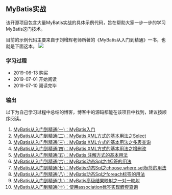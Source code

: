 ## MyBatis实战

该开源项目包含大量MyBatis实战的具体示例代码，旨在帮助大家一步一步的学习MyBatis这门技术。

目前的示例代码主要来自于刘增辉老师所著的《MyBatis从入门到精通》一书，也就是下面这本。
![](https://img2018.cnblogs.com/blog/424537/201907/424537-20190711100832062-1032140749.jpg)

### 学习过程

- 2019-06-13 购买
- 2019-07-01 开始阅读
- 2019-07-10 阅读完毕

### 输出

以下为自己学习过程中总结的博客，博客中的源码都能在该项目中找到，建议按顺序阅读。

1. [MyBatis从入门到精通(一)：MyBatis入门](http://www.zwwhnly.com/mybatis/2019/06/28/mybatis-study-01.html)
2. [MyBatis从入门到精通(二)：MyBatis XML方式的基本用法之Select](http://www.zwwhnly.com/mybatis/2019/07/01/mybatis-study-02.html)
3. [MyBatis从入门到精通(三)：MyBatis XML方式的基本用法之多表查询](http://www.zwwhnly.com/mybatis/2019/07/02/mybatis-study-03.html)
4. [MyBatis从入门到精通(四)：MyBatis XML方式的基本用法之增删改](http://www.zwwhnly.com/mybatis/2019/07/03/mybatis-study-04.html)
5. [MyBatis从入门到精通(五)：MyBatis 注解方式的基本用法](http://www.zwwhnly.com/mybatis/2019/07/04/mybatis-study-05.html)
6. [MyBatis从入门到精通(六)：MyBatis动态Sql之if标签的用法](http://www.zwwhnly.com/mybatis/2019/07/08/mybatis-study-06.html)
7. [MyBatis从入门到精通(七)：MyBatis动态Sql之choose,where,set标签的用法](http://www.zwwhnly.com/mybatis/2019/07/09/mybatis-study-07.html)
8. [MyBatis从入门到精通(八)：MyBatis动态Sql之foreach标签的用法](http://www.zwwhnly.com/mybatis/2019/07/10/mybatis-study-08.html)
9. [MyBatis从入门到精通(九)：MyBatis高级结果映射之一对一映射](http://www.zwwhnly.com/mybatis/2019/07/11/mybatis-study-09.html)
10. [MyBatis从入门到精通(十)：使用association标签实现嵌套查询](http://www.zwwhnly.com/mybatis/2019/07/12/mybatis-study-10.html)

